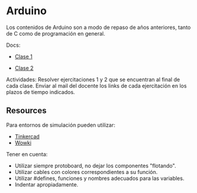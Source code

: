 # Arduino

Los contenidos de Arduino son a modo de repaso de años anteriores, tanto de C como de programación en general.

Docs:

- [Clase 1](https://docs.google.com/document/d/1gLs55b75LC6G8W-aLXHBJa9Feo0lAsMe/edit?usp=sharing&ouid=100966441276381094386&rtpof=true&sd=true)

- [Clase 2](https://docs.google.com/document/d/14DNJprTHk8pWhYbzxnyJl1lNuoTFsEJ8/edit?usp=sharing&ouid=100966441276381094386&rtpof=true&sd=true)

Actividades: Resolver ejercitaciones 1 y 2 que se encuentran al final de cada clase. Enviar al mail del docente los links de cada ejercitación en los plazos de tiempo indicados.

## Resources

Para entornos de simulación pueden utilizar:

- [Tinkercad](https://www.tinkercad.com/)
- [Wowki](https://wokwi.com/)

Tener en cuenta: 

- Utilizar siempre protoboard, no dejar los componentes "flotando". 
- Utilizar cables con colores correspondientes a su función.
- Utilizar #defines, funciones y nombres adecuados para las variables.
- Indentar apropiadamente.